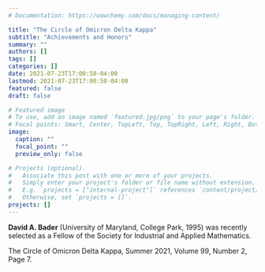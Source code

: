 ```yaml
---
# Documentation: https://wowchemy.com/docs/managing-content/

title: "The Circle of Omicron Delta Kappa"
subtitle: "Achievements and Honors"
summary: ""
authors: []
tags: []
categories: []
date: 2021-07-23T17:00:50-04:00
lastmod: 2021-07-23T17:00:50-04:00
featured: false
draft: false

# Featured image
# To use, add an image named `featured.jpg/png` to your page's folder.
# Focal points: Smart, Center, TopLeft, Top, TopRight, Left, Right, BottomLeft, Bottom, BottomRight.
image:
  caption: ""
  focal_point: ""
  preview_only: false

# Projects (optional).
#   Associate this post with one or more of your projects.
#   Simply enter your project's folder or file name without extension.
#   E.g. `projects = ["internal-project"]` references `content/project/deep-learning/index.md`.
#   Otherwise, set `projects = []`.
projects: []
---
```


**David A. Bader** (University of Maryland, College Park, 1995) was recently selected as a Fellow of the Society for Industrial and Applied Mathematics.

The Circle of Omicron Delta Kappa, Summer 2021, Volume 99, Number 2, Page 7.
